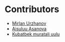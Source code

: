 # Contributors

- [Mirlan Urzhanov](https://github.com/zhanybekovych)
- [Aisuluu Asanova](https://github.com/aisuluu-a)
- [Kubatbek muratali uulu](https://github.com/KubatbekM)
